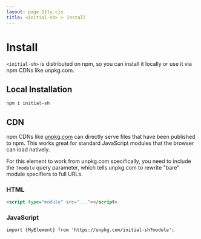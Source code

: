 ```yaml
---
layout: page.11ty.cjs
title: <initial-sh> ⌲ Install
---
```


# Install

`<initial-sh>` is distributed on npm, so you can install it locally or use it via npm CDNs like unpkg.com.

## Local Installation

```bash
npm i initial-sh
```

## CDN

npm CDNs like [unpkg.com]() can directly serve files that have been published to npm. This works great for standard JavaScript modules that the browser can load natively.

For this element to work from unpkg.com specifically, you need to include the `?module` query parameter, which tells unpkg.com to rewrite "bare" module specifiers to full URLs.

### HTML

```html
<script type="module" src="..."></script>
```

### JavaScript

```html
import {MyElement} from 'https://unpkg.com/initial-sh?module';
```

